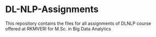 # DL-NLP-Assignments
This repository contains the files for all assignments of DLNLP course offered at RKMVERI for M.Sc. in Big Data Analytics
